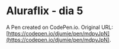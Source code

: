 # Aluraflix - dia 5

A Pen created on CodePen.io. Original URL: [https://codepen.io/djumie/pen/mdpyJpN](https://codepen.io/djumie/pen/mdpyJpN).


